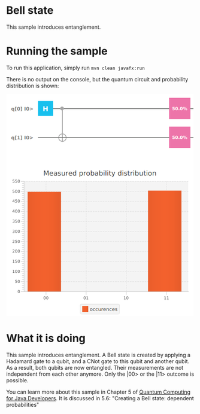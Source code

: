 # Bell state

This sample introduces entanglement.

# Running the sample

To run this application, simply run
`mvn clean javafx:run`

There is no output on the console, but the quantum circuit
and probability distribution is shown:

![Bell](../../resources/ch5-bell.png)


# What it is doing

This sample introduces entanglement. A Bell state is created
by applying a Hadamard gate to a qubit, and a CNot gate to
this qubit and another qubit. As a result, both qubits are now
entangled. Their measurements are not independent from each 
other anymore. Only the |00> or the |11> outcome is possible.

You can learn more about this sample in Chapter 5 of [Quantum Computing for Java Developers](https://www.manning.com/books/quantum-computing-for-java-developers?a_aid=quantumjava&a_bid=e5166ab9). It is discussed in 5.6: "Creating a Bell state: dependent probabilities"
